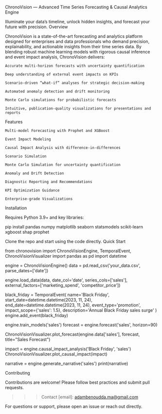 ChronoVision — Advanced Time Series Forecasting & Causal Analytics Engine

Illuminate your data’s timeline, unlock hidden insights, and forecast your future with precision.
Overview

ChronoVision is a state-of-the-art forecasting and analytics platform designed for enterprises and data professionals who demand precision, explainability, and actionable insights from their time series data. By blending robust machine learning models with rigorous causal inference and event impact analysis, ChronoVision delivers:

    Accurate multi-horizon forecasts with uncertainty quantification

    Deep understanding of external event impacts on KPIs

    Scenario-driven “what-if” analyses for strategic decision-making

    Automated anomaly detection and drift monitoring

    Monte Carlo simulations for probabilistic forecasts

    Intuitive, publication-quality visualizations for presentations and reports

Features

    Multi-model Forecasting with Prophet and XGBoost

    Event Impact Modeling

    Causal Impact Analysis with difference-in-differences

    Scenario Simulation

    Monte Carlo Simulation for uncertainty quantification

    Anomaly and Drift Detection

    Diagnostic Reporting and Recommendations

    KPI Optimization Guidance

    Enterprise-grade Visualizations

Installation

Requires Python 3.9+ and key libraries:

pip install pandas numpy matplotlib seaborn statsmodels scikit-learn xgboost shap prophet

Clone the repo and start using the code directly.
Quick Start

from chronovision import ChronoVisionEngine, TemporalEvent, ChronoVisionVisualizer
import pandas as pd
import datetime

engine = ChronoVisionEngine()
data = pd.read_csv('your_data.csv', parse_dates=['date'])

engine.load_data(data, date_col='date', series_cols=['sales'], external_factors=['marketing_spend', 'competitor_price'])

black_friday = TemporalEvent(
    name='Black Friday',
    start_date=datetime.datetime(2023, 11, 24),
    end_date=datetime.datetime(2023, 11, 24),
    event_type='promotion',
    impact_scope={'sales': 1.5},
    description='Annual Black Friday sales surge'
)
engine.add_event(black_friday)

engine.train_models('sales')
forecast = engine.forecast('sales', horizon=90)

ChronoVisionVisualizer.plot_forecast(engine.data['sales'], forecast, title="Sales Forecast")

impact = engine.causal_impact_analysis('Black Friday', 'sales')
ChronoVisionVisualizer.plot_causal_impact(impact)

narrative = engine.generate_narrative('sales')
print(narrative)

Contributing

Contributions are welcome! Please follow best practices and submit pull requests.

>>>Contact 
  [email]: adambenoudda.ma@gmail.com

For questions or support, please open an issue or reach out directly.

